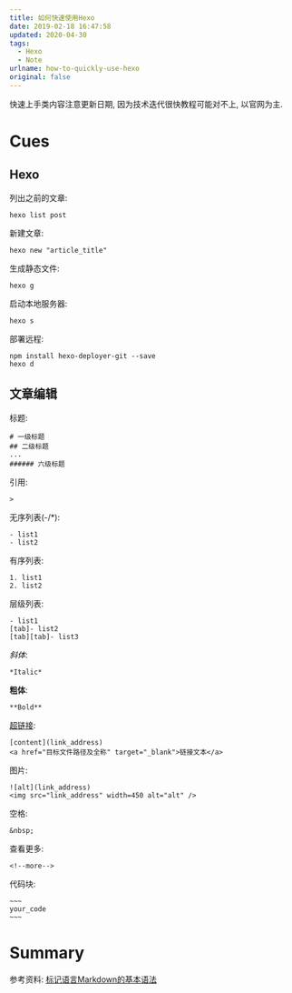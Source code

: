 ```yaml
---
title: 如何快速使用Hexo
date: 2019-02-18 16:47:58
updated: 2020-04-30
tags:
  - Hexo
  - Note
urlname: how-to-quickly-use-hexo
original: false
---
```

快速上手类内容注意更新日期, 因为技术迭代很快教程可能对不上, 以官网为主.
<!--more-->
# Cues

## Hexo
列出之前的文章:
~~~
hexo list post
~~~
新建文章:
~~~
hexo new "article_title"
~~~
生成静态文件:
~~~
hexo g
~~~
启动本地服务器:
~~~
hexo s
~~~
部署远程:
~~~
npm install hexo-deployer-git --save
hexo d
~~~
## 文章编辑
标题:
~~~
# 一级标题
## 二级标题
...
###### 六级标题
~~~
引用:
~~~
> 
~~~
无序列表(-/*):
~~~
- list1
- list2
~~~
有序列表:
~~~
1. list1
2. list2
~~~
层级列表:
~~~
- list1
[tab]- list2
[tab][tab]- list3
~~~
*斜体*:
~~~
*Italic*
~~~
**粗体**:
~~~
**Bold**
~~~
[超链接](/post/how-to-quickly-use-hexo/):
~~~
[content](link_address)
<a href="目标文件路径及全称" target="_blank">链接文本</a>
~~~
图片:
~~~
![alt](link_address)
<img src="link_address" width=450 alt="alt" />
~~~
空格:
~~~
&nbsp;
~~~
查看更多:
~~~
<!--more-->
~~~
代码块:
```
~~~
your_code
~~~
```
# Summary

参考资料:
[标记语言Markdown的基本语法](https://www.jianshu.com/p/4b22ac88810c)















